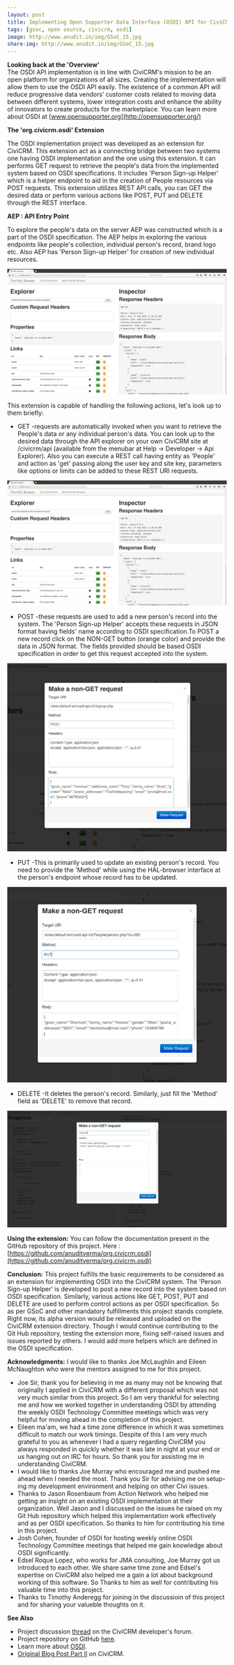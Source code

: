 ```yaml
---
layout: post
title: Implementing Open Supporter Data Interface (OSDI) API for CiviCRM Part II - Concluding Post
tags: [gsoc, open source, civicrm, osdi]
image: http://www.anudit.in/img/GSoC_15.jpg
share-img: http://www.anudit.in/img/GSoC_15.jpg
---
```


__Looking back at the 'Overview'__
<br>The OSDI API implementation is in line with CiviCRM's mission to be an open platform for organizations of all sizes. Creating the implementation will allow them to use the OSDI API easily. The existence of a common API will reduce progressive data vendors’ customer costs related to moving data between different systems, lower integration costs and enhance the ability of innovators to create products for the marketplace. You can learn more about OSDI at [www.opensupporter.org](http://opensupporter.org/)
 

__The 'org.civicrm.osdi' Extension__

The OSDI implementation project was developed as an extension for CiviCRM. This extension act as a connecting bridge between two systems one having OSDI implementation and the one using this extension. It can performs GET request to retrieve the people's data from the implemented system based on OSDI specifications. It includes 'Person Sign-up Helper' which is a helper endpoint to aid in the creation of People resources via POST requests. This extension utilizes REST API calls, you can GET the desired data or perform various actions like POST, PUT and DELETE through the REST interface.

__AEP : API Entry Point__

To explore the people's data on the server AEP was constructed which is a part of the OSDI specification. The AEP helps in exploring the various endpoints like people's collection, individual person's record, brand logo etc. Also AEP has 'Person Sign-up Helper' for creation of new individual resources.

![AEP](/img/gsoc/AEP.png "AEP")

This extension is capable of handling the following actions, let's look up to them briefly:

* GET -requests are automatically invoked when you want to retrieve the People's data or any individual person's data. You can look up to the desired data through the API explorer on your own CiviCRM site at /civicrm/api (available from the menubar at Help -> Developer -> Api Explorer). Also you can execute a REST call having entity as 'People' and action as 'get' passing along the user key and site key, parameters like options or limits can be added to these REST URI requests.

![GET](/img/gsoc/AEP.png "GET")

* POST -these requests are used to add a new person's record into the system. The 'Person Sign-up Helper' accepts these requests in JSON format having fields' name according to OSDI specification.To POST a new record click on the NON-GET button (orange color) and provide the data in JSON format. The fields provided should be based OSDI specification in order to get this request accepted into the system.

![POST](/img/gsoc/POST.png "POST")

* PUT -This is primarily used to update an existing person's record. You need to provide the 'Method' while using the HAL-browser interface at the person's endpoint whose record has to be updated.

![PUT](/img/gsoc/PUT.png "PUT")

* DELETE -It deletes the person's record. Similarly, just fill the 'Method' field as 'DELETE' to remove that record.

![DELETE](/img/gsoc/DELETE.png "DELETE")

__Using the extension:__
You can follow the documentation present in the GitHub repository of this project. Here : [https://github.com/anuditverma/org.civicrm.osdi](https://github.com/anuditverma/org.civicrm.osdi)

__Conclusion:__
This project fulfills the basic requirements to be considered as an extension for implementing OSDI into the CiviCRM system. The 'Person Sign-up Helper' is developed to post a new record into the system based on OSDI specification. Similarly, various actions like GET, POST, PUT and DELETE are used to perform control actions as per OSDI specification. So as per GSoC and other mandatory fulfillments this project stands complete. Right now, its alpha version would be released and uploaded on the CiviCRM extension directory. Though I would continue contributing to the Git Hub repository, testing the extension more, fixing self-raised issues and issues reported by others. I would add more helpers which are defined in the OSDI specification.

__Acknowledgments:__
I would like to thanks Joe McLaughlin and Eileen McNaughton who were the mentors assigned to me for this project.

* Joe Sir, thank you for believing in me as many may not be knowing that originally I applied in CiviCRM with a different proposal which was not very much similar from this project. So I am very thankful for selecting me and how we worked together in understanding OSDI by attending the weekly OSDI Technology Committee meetings which was very helpful for moving ahead in the completion of this project.
* Eileen ma'am, we had a time zone difference in which it was sometimes difficult to match our work timings. Despite of this I am very much grateful to you as whenever I had a query regarding CiviCRM you always responded in quickly whether it was late in night at your end or us hanging out on IRC for hours. So thank you for assisting me in understanding CiviCRM.
* I would like to thanks Joe Murray who encouraged me and pushed me ahead when I needed the most. Thank you Sir for advising me on setup-ing my development environment and helping on other Civi issues.
* Thanks to Jason Rosenbaum from Action Network who helped me getting an insight on an existing OSDI implementation at their organization. Well Jason and I discussed on the issues he raised on my Git Hub repository which helped this implementation work effectively and as per OSDI specification. So thanks to him for contributing his time in this project.
* Josh Cohen, founder of OSDI for hosting weekly online OSDI Technology Committee meetings that helped me gain knowledge about OSDI significantly.
* Edsel Roque Lopez, who works for JMA consulting, Joe Murray got us introduced to each other. We share same time zone and Edsel's expertise on CiviCRM also helped me a gain a lot about background working of this software. So Thanks to him as well for contributing his valuable time into this project.
* Thanks to Timothy Anderegg for joining in the discussioin of this project and for sharing your valueble thoughts on it.

__See Also__

* Project discussion [thread](https://forum.civicrm.org/index.php?topic=36374.0) on the CiviCRM developer's forum.
* Project repository on GitHub [here](https://github.com/anuditverma/org.civicrm.osdi).
* Learn more about [OSDI](http://opensupporter.org/).
* [Original Blog Post Part II](https://civicrm.org/blog/anudit-verma/implementing-the-open-supporter-data-interface-osdi-api-for-civicrm-gsoc) on CiviCRM. 